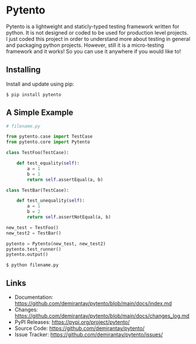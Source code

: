 # Pytento

Pytento is a lightweight and staticly-typed testing framework written for python. It is not designed or coded to be used for production level projects. I just coded this project in order to understand more about testing in general and packaging python projects. However, still it is a micro-testing framework and it works! So you can use it anywhere if you would like to!

## Installing

Install and update using pip:
```
$ pip install pytento
```

## A Simple Example

```python
# filename.py

from pytento.case import TestCase
from pytento.core import Pytento

class TestFoo(TestCase):

    def test_equality(self):
        a = 1
        b = 1
        return self.assertEqual(a, b)

class TestBar(TestCase):

    def test_unequality(self):
        a = 1
        b = 2
        return self.assertNotEqual(a, b)

new_test = TestFoo()
new_test2 = TestBar()

pytento = Pytento(new_test, new_test2)
pytento.test_runner()
pytento.output()
```
```
$ python filename.py
```

## Links

- Documentation: https://github.com/demirantay/pytento/blob/main/docs/index.md
- Changes: https://github.com/demirantay/pytento/blob/main/docs/changes_log.md
- PyPI Releases: https://pypi.org/project/pytento/
- Source Code: https://github.com/demirantay/pytento/
- Issue Tracker: https://github.com/demirantay/pytento/issues/
